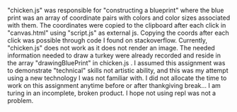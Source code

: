 "chicken.js" was responsible for "constructing a blueprint" where the blue print was an array of coordinate pairs with colors and color sizes associated with them. The coordinates were copied to the clipboard after each click in "canvas.html" using "script.js" as external js. Copying the coords after each click was possible through code I found on stackoverflow. Currently, "chicken.js" does not work as it does not render an image. The needed information needed to draw a turkey were already recorded and reside in the array "drawingBluePrint" in chicken.js . I assumed this assignment was to demonstrate "technical" skills not artistic ability, and this was my attempt using a new technology I was not familiar with. I did not allocate the time to work on this assignment anytime before or after thankgiving break... I am turing in an incomplete, broken product. I hope not using repl was not a problem.
